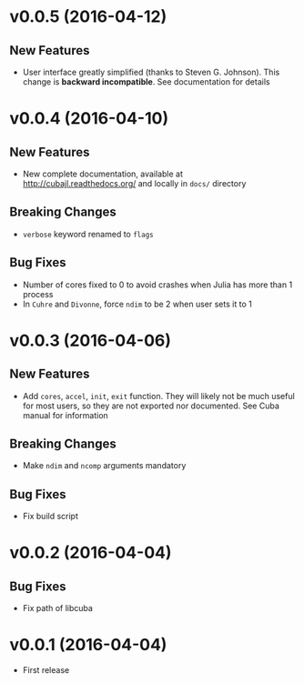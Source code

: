 v0.0.5 (2016-04-12)
===================

New Features
------------

* User interface greatly simplified (thanks to Steven G. Johnson).  This change
  is **backward incompatible**.  See documentation for details

v0.0.4 (2016-04-10)
===================

New Features
------------

* New complete documentation, available at http://cubajl.readthedocs.org/ and
  locally in `docs/` directory

Breaking Changes
----------------

* `verbose` keyword renamed to `flags`

Bug Fixes
---------

* Number of cores fixed to 0 to avoid crashes when Julia has more than 1 process
* In `Cuhre` and `Divonne`, force `ndim` to be 2 when user sets it to 1

v0.0.3 (2016-04-06)
===================

New Features
------------

* Add `cores`, `accel`, `init`, `exit` function.  They will likely not be much
  useful for most users, so they are not exported nor documented.  See Cuba
  manual for information

Breaking Changes
----------------

* Make `ndim` and `ncomp` arguments mandatory

Bug Fixes
---------

* Fix build script

v0.0.2 (2016-04-04)
===================

Bug Fixes
---------

* Fix path of libcuba

v0.0.1 (2016-04-04)
===================

* First release
